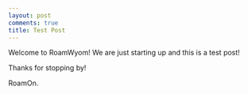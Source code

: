 ```yaml
---
layout: post
comments: true
title: Test Post
---
```


Welcome to RoamWyom! We are just starting up and this is a test post!

Thanks for stopping by!

RoamOn.